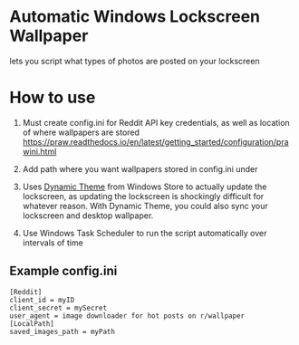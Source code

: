 # Automatic Windows Lockscreen Wallpaper
lets you script what types of photos are posted on your lockscreen

# How to use

1. Must create config.ini for Reddit API key credentials, as well as location of where wallpapers are stored
https://praw.readthedocs.io/en/latest/getting_started/configuration/prawini.html
2. Add path where you want wallpapers stored in config.ini under

3. Uses [Dynamic Theme](https://www.microsoft.com/en-us/p/dynamic-theme/9nblggh1zbkw?activetab=pivot:overviewtab) from Windows Store to actually update the lockscreen, as updating the lockscreen is shockingly difficult for whatever reason. With Dynamic Theme, you could also sync your lockscreen and desktop wallpaper.
4. Use Windows Task Scheduler to run the script automatically over intervals of time
## Example config.ini
```
[Reddit]
client_id = myID
client_secret = mySecret
user_agent = image downloader for hot posts on r/wallpaper
[LocalPath]
saved_images_path = myPath
```
